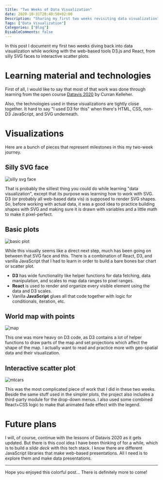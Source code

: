 ```yaml
---
title: "Two Weeks of Data Visualization"
date: 2020-10-31T20:40:50+02:00
Description: "Sharing my first two weeks revisiting data visualization"
Tags: ["Data Visualization"]
Categories: ["Blog"]
DisableComments: false
---
```


In this post I document my first two weeks diving back into data visualization
while working with the web-based tools D3.js and React, from silly SVG faces to
interactive scatter plots.

# Learning material and technologies

First of all, I would like to say that most of that work was done through
learning from the open course [Datavis 2020](https://datavis.tech/datavis-2020/)
by Curran Kelleher.

Also, the technologies used in these visualizations are tightly close together.
It hard to say "I used D3 for this" when there's HTML, CSS, non-D3 JavaScript,
and SVG underneath.

# Visualizations

Here are a bunch of pieces that represent milestones in this my two-week journey.

## Silly SVG face

![silly svg face](/post/two-weeks-of-data-visualization_files/silly_face.png)

That is probably the silliest thing you could do while learning "data
visualization", except that its purpose was learning how to work with SVG. D3
(or probably all web-based data vis) is supposed to render SVG shapes. So,
before working with actual data, it was a good idea to practice building shapes
with SVG and making sure it is drawn with variables and a little math to make it
pixel-perfect.

## Basic plots

![basic plot](/post/two-weeks-of-data-visualization_files/bar_chart.png)

While this visually seems like a direct next step, much has been going on
between that SVG face and this. There is a combination of React, D3, and vanilla
JavaScript that I had to learn in order to build a bare bones bar chart or
scatter plot.

- **D3** has wide functionality like helper functions for data fetching, data
  manipulation, and scales to map data ranges to pixel ranges.
- **React** is used to render and organize every visible element using the data
  and D3 scales.
- Vanilla **JavaScript** glues all that code together with logic for
  conditionals, iteration, etc.

## World map with points

![map](/post/two-weeks-of-data-visualization_files/map.png)

This one was more heavy on D3 code, as D3 contains a lot of helper functions to
draw parts of the map and set projections which affect the shape of the map.  I
actually want to read and practice more with geo-spatial data and their
visualization.

## Interactive scatter plot

![mtcars](/post/two-weeks-of-data-visualization_files/mtcars.gif)

This was the most complicated piece of work that I did in these two weeks.
Beside the same stuff used in the simpler plots, the project also includes a
third-party module for the drop-down menus. I also used some combined React+CSS
logic to make that animated fade effect with the legend.

# Future plans

I will, of course, continue with the lessons of Datavis 2020 as it gets updated.
But there is this cool idea I have been thinking of for a while, which is to
build a _slide deck_ with this tech stack. I know there are different JavaScript
libraries that make web-based presentations. All I need is to explore them and
make data presentations.

---

Hope you enjoyed this colorful post... There is definitely more to come!
